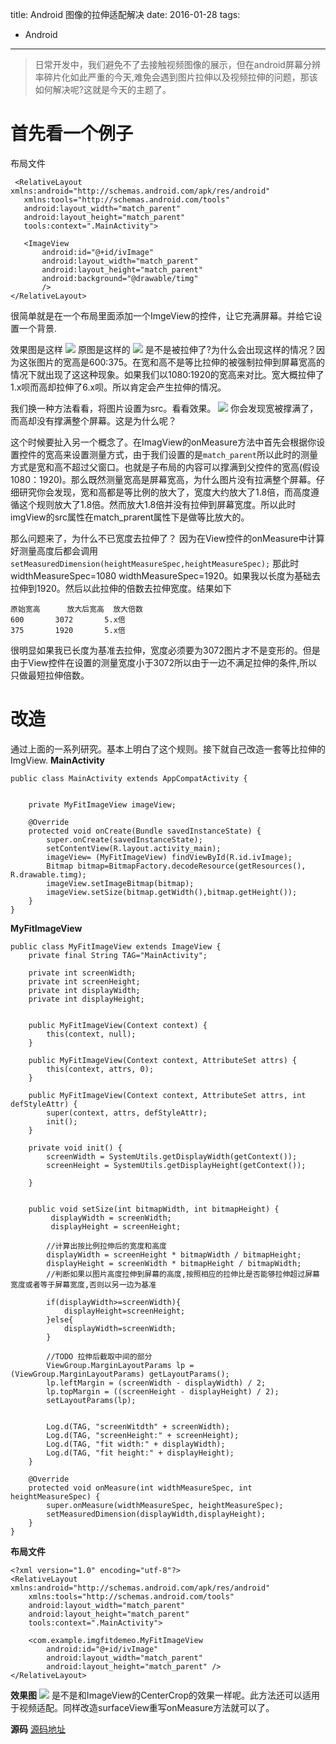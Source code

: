 title: Android 图像的拉伸适配解决
date: 2016-01-28
tags:
- Android
---
> 日常开发中，我们避免不了去接触视频图像的展示，但在android屏幕分辨率碎片化如此严重的今天,难免会遇到图片拉伸以及视频拉伸的问题，那该如何解决呢?这就是今天的主题了。

 # 首先看一个例子
 布局文件
 ```
  <RelativeLayout xmlns:android="http://schemas.android.com/apk/res/android"
    xmlns:tools="http://schemas.android.com/tools"
    android:layout_width="match_parent"
    android:layout_height="match_parent"
    tools:context=".MainActivity">

    <ImageView
        android:id="@+id/ivImage"
        android:layout_width="match_parent"
        android:layout_height="match_parent"
        android:background="@drawable/timg"
        />
</RelativeLayout>
 ```
 
很简单就是在一个布局里面添加一个ImgeView的控件，让它充满屏幕。并给它设置一个背景.

效果图是这样
![](https://raw.githubusercontent.com/Waylenw/GithubImg/master/camera/fitimg/fitimg_after.png)
原图是这样的
![](https://raw.githubusercontent.com/Waylenw/GithubImg/master/camera/fitimg/timg.jpeg)
是不是被拉伸了?为什么会出现这样的情况？因为这张图片的宽高是600:375。在宽和高不是等比拉伸的被强制拉伸到屏幕宽高的情况下就出现了这这种现象。如果我们以1080:1920的宽高来对比。宽大概拉伸了1.x呗而高却拉伸了6.x呗。所以肯定会产生拉伸的情况。

我们换一种方法看看，将图片设置为src。看看效果。
![](https://raw.githubusercontent.com/Waylenw/GithubImg/master/camera/fitimg/fitimg_start.png)
你会发现宽被撑满了，而高却没有撑满整个屏幕。这是为什么呢？

这个时候要扯入另一个概念了。在ImagView的onMeasure方法中首先会根据你设置控件的宽高来设置测量方式，由于我们设置的是`match_parent`所以此时的测量方式是宽和高不超过父窗口。也就是子布局的内容可以撑满到父控件的宽高(假设1080：1920)。那么既然测量宽高是屏幕宽高，为什么图片没有拉满整个屏幕。仔细研究你会发现，宽和高都是等比例的放大了，宽度大约放大了1.8倍，而高度遵循这个规则放大了1.8倍。然而放大1.8倍并没有拉伸到屏幕宽度。所以此时imgView的src属性在match_prarent属性下是做等比放大的。

那么问题来了，为什么不已宽度去拉伸了？
因为在View控件的onMeasure中计算好测量高度后都会调用`setMeasuredDimension(heightMeasureSpec,heightMeasureSpec);`
那此时widthMeasureSpec=1080 widthMeasureSpec=1920。如果我以长度为基础去拉伸到1920。然后以此拉伸的倍数去拉伸宽度。结果如下
```
原始宽高	  放大后宽高  放大倍数  
600       3072       5.x倍
375       1920       5.x倍                
```
很明显如果我已长度为基准去拉伸，宽度必须要为3072图片才不是变形的。但是由于View控件在设置的测量宽度小于3072所以由于一边不满足拉伸的条件,所以只做最短拉伸倍数。

 # 改造
 通过上面的一系列研究。基本上明白了这个规则。接下就自己改造一套等比拉伸的ImgView.
 **MainActivity**
 
```
public class MainActivity extends AppCompatActivity {


    private MyFitImageView imageView;

    @Override
    protected void onCreate(Bundle savedInstanceState) {
        super.onCreate(savedInstanceState);
        setContentView(R.layout.activity_main);
        imageView= (MyFitImageView) findViewById(R.id.ivImage);
        Bitmap bitmap=BitmapFactory.decodeResource(getResources(), R.drawable.timg);
        imageView.setImageBitmap(bitmap);
        imageView.setSize(bitmap.getWidth(),bitmap.getHeight());
    }
}
```

**MyFitImageView**
```
public class MyFitImageView extends ImageView {
    private final String TAG="MainActivity";

    private int screenWidth;
    private int screenHeight;
    private int displayWidth;
    private int displayHeight;


    public MyFitImageView(Context context) {
        this(context, null);
    }

    public MyFitImageView(Context context, AttributeSet attrs) {
        this(context, attrs, 0);
    }

    public MyFitImageView(Context context, AttributeSet attrs, int defStyleAttr) {
        super(context, attrs, defStyleAttr);
        init();
    }

    private void init() {
        screenWidth = SystemUtils.getDisplayWidth(getContext());
        screenHeight = SystemUtils.getDisplayHeight(getContext());

    }


    public void setSize(int bitmapWidth, int bitmapHeight) {
         displayWidth = screenWidth;
         displayHeight = screenHeight;

        //计算出按比例拉伸后的宽度和高度
        displayWidth = screenHeight * bitmapWidth / bitmapHeight;
        displayHeight = screenWidth * bitmapHeight / bitmapWidth;
        //判断如果以图片高度拉伸到屏幕的高度,按照相应的拉伸比是否能够拉伸超过屏幕宽度或者等于屏幕宽度,否则以另一边为基准

        if(displayWidth>=screenWidth){
            displayHeight=screenHeight;
        }else{
            displayWidth=screenWidth;
        }

        //TODO 拉伸后截取中间的部分
        ViewGroup.MarginLayoutParams lp = (ViewGroup.MarginLayoutParams) getLayoutParams();
        lp.leftMargin = (screenWidth - displayWidth) / 2;
        lp.topMargin = ((screenHeight - displayHeight) / 2);
        setLayoutParams(lp);


        Log.d(TAG, "screenWitdth" + screenWidth);
        Log.d(TAG, "screenHeight:" + screenHeight);
        Log.d(TAG, "fit width:" + displayWidth);
        Log.d(TAG, "fit height:" + displayHeight);
    }

    @Override
    protected void onMeasure(int widthMeasureSpec, int heightMeasureSpec) {
        super.onMeasure(widthMeasureSpec, heightMeasureSpec);
        setMeasuredDimension(displayWidth,displayHeight);
    }
}
```

**布局文件**

```
<?xml version="1.0" encoding="utf-8"?>
<RelativeLayout xmlns:android="http://schemas.android.com/apk/res/android"
    xmlns:tools="http://schemas.android.com/tools"
    android:layout_width="match_parent"
    android:layout_height="match_parent"
    tools:context=".MainActivity">

    <com.example.imgfitdemeo.MyFitImageView
        android:id="@+id/ivImage"
        android:layout_width="match_parent"
        android:layout_height="match_parent" />
</RelativeLayout>
```

**效果图**
![](https://raw.githubusercontent.com/Waylenw/GithubImg/master/camera/fitimg/fitimg_change.jpeg)
是不是和ImageView的CenterCrop的效果一样呢。此方法还可以适用于视频适配。同样改造surfaceView重写onMeasure方法就可以了。

**源码**
[源码地址](https://github.com/Waylenw/AndroidDemo_Waylen)





  
